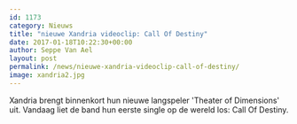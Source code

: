```yaml
---
id: 1173
category: Nieuws
title: "nieuwe Xandria videoclip: Call Of Destiny"
date: 2017-01-18T10:22:30+00:00
author: Seppe Van Ael
layout: post
permalink: /news/nieuwe-xandria-videoclip-call-of-destiny/
image: xandria2.jpg
---
```

Xandria brengt binnenkort hun nieuwe langspeler 'Theater of Dimensions' uit. Vandaag liet de band hun eerste single op de wereld los: Call Of Destiny.

